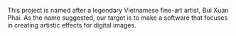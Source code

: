 This project is named after a legendary Vietnamese fine-art artist, Bui Xuan Phai. As the name suggested, our target is to make a software that focuses in creating artistic effects for digital images.
